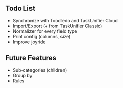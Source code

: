 ## Todo List

* Synchronize with Toodledo and TaskUnifier Cloud
* Import/Export (+ from TaskUnifier Classic)
* Normalizer for every field type
* Print config (columns, size)
* Improve joyride

## Future Features

* Sub-categories (children)
* Group by
* Rules